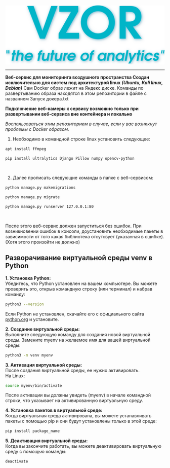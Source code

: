 

<br/>

![](https://github.com/Just279/AeraOkulo/blob/main/apliko/static/image/name.png)

___

**Веб-сервис для мониторинга воздушного пространства
Создан исключительно для систем под архитектурой linux** ***(Ubuntu, Kali linux, Debian)***
Сам Docker образ лежит на Яндекс диске. Команды по развертыванию образа находятся в этом репозитории в файле с названием Запуск  докера.txt 

**Подключение веб-камеры к сервису возможно только при развертывании веб-сервиса вне контейнера и локально**

*Воспользоваться этим репозиторием в случае, если у вас возникнут проблемы с Docker образом.*

1. Необходимо в командной строке linux установить следующее:
```
apt install ffmpeg
```

```
pip install ultralytics Django Pillow numpy opencv-python
```
<br/>


2.  Далее прописать следующие команды в папке с веб-сервисом:

```
python manage.py makemigrations
``` 

```
python manage.py migrate
```

```
python manage.py runserver 127.0.0.1:80
``` 

<br/>

После этого веб-сервис должен запуститься без ошибок. При возникновении ошибок в консоли, доустановить необходимые пакеты в зависимости от того какая библиотека отсутсвует (указанная в ошибке). (Хотя этого произойти не должно)


## Разворачивание виртуальной среды venv в Python

**1. Установка Python:** <br/>
Убедитесь, что Python установлен на вашем компьютере. Вы можете проверить это, открыв командную строку (или терминал) и набрав команду:

```sh
python3 --version
```

Если Python не установлен, скачайте его с официального сайта [python.org](https://www.python.org) и установите.

**2. Создание виртуальной среды:**<br/>
Выполните следующую команду для создания новой виртуальной среды. Замените myenv на желаемое имя для вашей виртуальной среды:

```sh
python3 -m venv myenv
```

**3. Активация виртуальной среды:**<br/>
После создания виртуальной среды, ее нужно активировать.
<br/>
На Linux:
```sh
source myenv/bin/activate
```
После активации вы должны увидеть (myenv) в начале командной строки, что указывает на активированную виртуальную среду.


**4. Установка пакетов в виртуальной среде:**<br/>
Когда виртуальная среда активирована, вы можете устанавливать пакеты с помощью pip и они будут установлены только в этой среде:
```sh
pip install package_name
```

**5. Деактивация виртуальной среды:**<br/>
Когда вы закончите работать, вы можете деактивировать виртуальную среду с помощью команды:
```
deactivate
```
